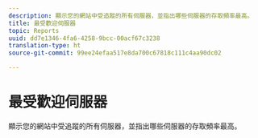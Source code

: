 ```yaml
---
description: 顯示您的網站中受追蹤的所有伺服器，並指出哪些伺服器的存取頻率最高。
title: 最受歡迎伺服器
topic: Reports
uuid: dd7e1346-4fa6-4258-9bcc-00acf67c3238
translation-type: ht
source-git-commit: 99ee24efaa517e8da700c67818c111c4aa90dc02

---
```



# 最受歡迎伺服器

顯示您的網站中受追蹤的所有伺服器，並指出哪些伺服器的存取頻率最高。

